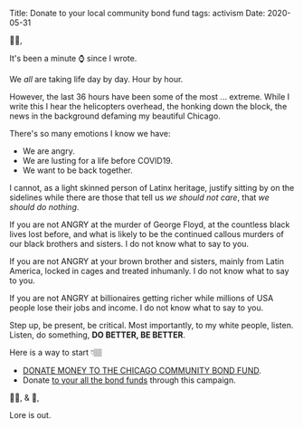 Title: Donate to your local community bond fund
tags: activism
Date: 2020-05-31

👋🏽,

It's been a minute ⌚ since I wrote. 

We *all* are taking life day by day. Hour by hour.

However, the last 36 hours have been some of the most ... extreme. While I write this I hear the helicopters overhead, the honking down the block, the news in the background defaming my beautiful Chicago.

There's so many emotions I know we have:

- We are angry. 
- We are lusting for a life before COVID19. 
- We want to be back together.

I cannot, as a light skinned person of Latinx heritage, justify sitting by on the sidelines while there are those that tell us *we should not care*, that *we should do nothing*.

If you are not ANGRY at the  murder of George Floyd, at the countless black lives lost before, and what is likely to be the continued callous murders of our black brothers and sisters. I do not know what to say to you. 

If you are not ANGRY at your brown brother and sisters, mainly from Latin America, locked in cages and treated inhumanly. I do not know what to say to you.


If you are not ANGRY at billionaires getting richer while millions of USA people lose their jobs and income. I do not know what to say to you.

Step up, be present, be critical. Most importantly, to my white people, listen. Listen, do something, **DO BETTER, BE BETTER**. 

Here is a way to start 👇🏽

- [DONATE MONEY TO THE CHICAGO COMMUNITY BOND FUND](https://chicagobond.org/donate/). 
- Donate [to your all the bond funds](https://secure.actblue.com/donate/bail_funds_george_floyd) through this campaign. 


🖖🏽, & 🐍, 

Lore is out.